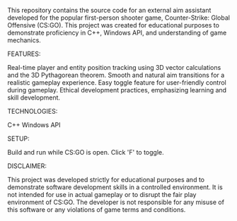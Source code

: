 This repository contains the source code for an external aim assistant developed for the popular first-person shooter game, Counter-Strike: Global Offensive (CS:GO). This project was created for educational purposes to demonstrate proficiency in C++, Windows API, and understanding of game mechanics.

FEATURES:

Real-time player and entity position tracking using 3D vector calculations and the 3D Pythagorean theorem.
Smooth and natural aim transitions for a realistic gameplay experience.
Easy toggle feature for user-friendly control during gameplay.
Ethical development practices, emphasizing learning and skill development.

TECHNOLOGIES:

C++
Windows API

SETUP:

Build and run while CS:GO is open.
Click 'F' to toggle. 

DISCLAIMER:

This project was developed strictly for educational purposes and to demonstrate software development skills in a controlled environment. It is not intended for use in actual gameplay or to disrupt the fair play environment of CS:GO. The developer is not responsible for any misuse of this software or any violations of game terms and conditions.
